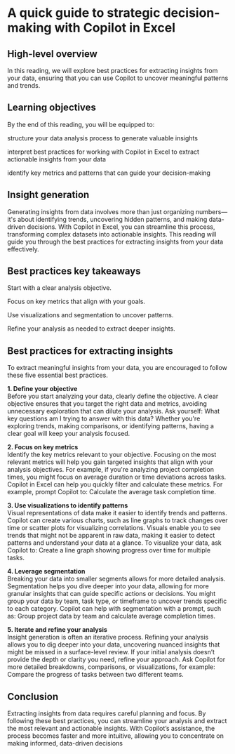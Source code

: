 # A quick guide to strategic decision-making with Copilot in Excel                        
## High-level overview          
In this reading, we will explore best practices for extracting insights from your data, ensuring that you can use Copilot to uncover meaningful patterns and trends.

## Learning objectives                           
By the end of this reading, you will be equipped to:

structure your data analysis process to generate valuable insights

interpret best practices for working with Copilot in Excel to extract actionable insights from your data

identify key metrics and patterns that can guide your decision-making

## Insight generation                         
Generating insights from data involves more than just organizing numbers—it's about identifying trends, uncovering hidden patterns, and making data-driven decisions. With Copilot in Excel, you can streamline this process, transforming complex datasets into actionable insights. This reading will guide you through the best practices for extracting insights from your data effectively.

## Best practices key takeaways                             
Start with a clear analysis objective.

Focus on key metrics that align with your goals.

Use visualizations and segmentation to uncover patterns.

Refine your analysis as needed to extract deeper insights.

## Best practices for extracting insights          
To extract meaningful insights from your data, you are encouraged to follow these five essential best practices.

**1. Define your objective**        
Before you start analyzing your data, clearly define the objective. A clear objective ensures that you target the right data and metrics, avoiding unnecessary exploration that can dilute your analysis. Ask yourself: What key questions am I trying to answer with this data? Whether you're exploring trends, making comparisons, or identifying patterns, having a clear goal will keep your analysis focused.

**2. Focus on key metrics**         
Identify the key metrics relevant to your objective. Focusing on the most relevant metrics will help you gain targeted insights that align with your analysis objectives. For example, if you're analyzing project completion times, you might focus on average duration or time deviations across tasks. Copilot in Excel can help you quickly filter and calculate these metrics. For example, prompt Copilot to: Calculate the average task completion time.

**3. Use visualizations to identify patterns**                          
Visual representations of data make it easier to identify trends and patterns. Copilot can create various charts, such as line graphs to track changes over time or scatter plots for visualizing correlations. Visuals enable you to see trends that might not be apparent in raw data, making it easier to detect patterns and understand your data at a glance. To visualize your data, ask Copilot to: Create a line graph showing progress over time for multiple tasks.

**4. Leverage segmentation**             
Breaking your data into smaller segments allows for more detailed analysis. Segmentation helps you dive deeper into your data, allowing for more granular insights that can guide specific actions or decisions. You might group your data by team, task type, or timeframe to uncover trends specific to each category. Copilot can help with segmentation with a prompt, such as: Group project data by team and calculate average completion times.

**5. Iterate and refine your analysis**         
Insight generation is often an iterative process. Refining your analysis allows you to dig deeper into your data, uncovering nuanced insights that might be missed in a surface-level review. If your initial analysis doesn’t provide the depth or clarity you need, refine your approach. Ask Copilot for more detailed breakdowns, comparisons, or visualizations, for example: Compare the progress of tasks between two different teams.

## Conclusion           
Extracting insights from data requires careful planning and focus. By following these best practices, you can streamline your analysis and extract the most relevant and actionable insights. With Copilot’s assistance, the process becomes faster and more intuitive, allowing you to concentrate on making informed, data-driven decisions
